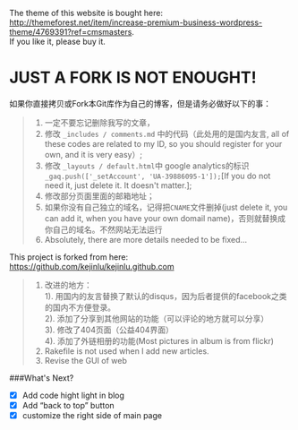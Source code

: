 The theme of this website is bought here: http://themeforest.net/item/increase-premium-business-wordpress-theme/4769391?ref=cmsmasters.     
If you like it, please buy it.     

JUST A FORK IS NOT ENOUGHT!    
======
如果你直接拷贝或Fork本Git库作为自己的博客，但是请务必做好以下的事：     
>1. 一定不要忘记删除我写的文章，    
>2. 修改 `_includes / comments.md` 中的代码（此处用的是国内友言, all of these codes are related to my ID, so you should register for your own, and it is very easy）;    
>3. 修改 `_layouts / default.html`中 google analytics的标识  ` _gaq.push(['_setAccount', 'UA-39886095-1']);`[If you do not need it, just delete it. It doesn't matter.];    
>4. 修改部分页面里面的邮箱地址；    
>5. 如果你没有自己独立的域名，记得把`CNAME`文件删掉(just delete it, you can add it, when you have your own domail name)，否则就替换成你自己的域名。不然网站无法运行        
>6. Absolutely, there are more details needed to be fixed...       


This project is forked from here: https://github.com/kejinlu/kejinlu.github.com      

>1. 改进的地方：    
>1). 用国内的友言替换了默认的disqus，因为后者提供的facebook之类的国内不方便登录。   
>2). 添加了分享到其他网站的功能（可以评论的地方就可以分享）    
>3). 修改了404页面（公益404界面）    
>4). 添加了外链相册的功能(Most pictures in album is from flickr)     
>2. Rakefile is not used when I add new articles.    
>3. Revise the GUI of web     

###What's Next?
- [x] Add code hight light in blog    
- [x] Add “back to top” button    
- [x] customize the right side of main page    
